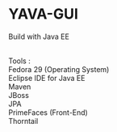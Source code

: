 # YAVA-GUI <under-construction>

Build with Java EE<br /> <br />

Tools : <br />
Fedora 29 (Operating System) <br />
Eclipse IDE for Java EE <br />
Maven <br />
JBoss <br />
JPA <br />
PrimeFaces (Front-End) <br />
Thorntail <br />
